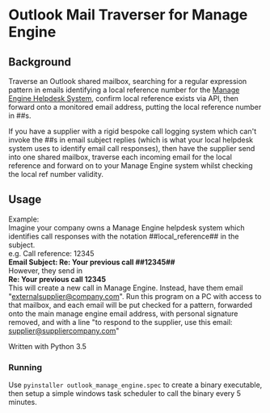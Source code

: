 # Outlook Mail Traverser for Manage Engine
## Background
Traverse an Outlook shared mailbox,  searching for a regular expression pattern in emails identifying a local reference number for the [Manage Engine Helpdesk System](https://www.manageengine.com), confirm local reference exists via API, then forward onto a monitored email address, putting the local reference number in ##s.

If you have a supplier with a rigid bespoke call logging system which can't invoke the ##s in email subject replies (which is what your local helpdesk system uses to identify email call responses), then have the supplier send into one shared mailbox, traverse each incoming email for the local reference and forward on to your Manage Engine system whilst checking the local ref number validity.

## Usage
Example:</br>
Imagine your company owns a Manage Engine helpdesk system which identifies call responses with the notation ##local_reference## in the subject.</br>
e.g.  Call reference: 12345</br>
<b>Email Subject: Re: Your previous call ##12345##</br></b>
However, they send in</br>
<b>Re: Your previous call 12345</br></b>
This will create a new call in Manage Engine. Instead, have them email "externalsupplier@company.com". Run this program on a PC with access to that mailbox, and each email will be put checked for a pattern, forwarded onto the main manage engine email address, with personal signature removed, and with a line "to respond to the supplier, use this email: supplier@suppliercompany.com"

Written with Python 3.5

### Running
Use `pyinstaller outlook_manage_engine.spec` to create a binary executable, then setup a simple windows task scheduler to call the binary every 5 minutes.
